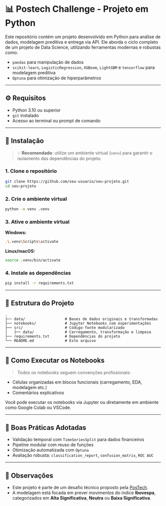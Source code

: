 
# 📊 Postech Challenge - Projeto em Python

Este repositório contém um projeto desenvolvido em Python para análise de dados, modelagem preditiva e entrega via API. Ele aborda o ciclo completo de um projeto de Data Science, utilizando ferramentas modernas e robustas como:

- `pandas` para manipulação de dados
- `scikit-learn`, `LogisticRegression`, `XGBoom`, `LightGBM` e `tensorflow` para modelagem preditiva
- `Optuna` para otimização de hiperparâmetros

---

## ⚙️ Requisitos

- Python 3.10 ou superior  
- `git` instalado  
- Acesso ao terminal ou prompt de comando

---

## 🚀 Instalação

> 💡 **Recomendado**: utilize um ambiente virtual (`venv`) para garantir o isolamento das dependências do projeto.

### 1. Clone o repositório

```bash
git clone https://github.com/seu-usuario/seu-projeto.git
cd seu-projeto
```

### 2. Crie o ambiente virtual

```bash
python -m venv .venv
```

### 3. Ative o ambiente virtual

**Windows:**

```bash
.\.venv\Scripts\activate
```

**Linux/macOS:**

```bash
source .venv/bin/activate
```

### 4. Instale as dependências

```bash
pip install -r requirements.txt
```

---

## 📁 Estrutura do Projeto

```text
.
├── data/                  # Bases de dados originais e transformadas
├── notebooks/             # Jupyter Notebooks com experimentações
├── src/                   # Código-fonte modularizado
│   ├── data/              # Carregamento, transformação e limpeza
├── requirements.txt       # Dependências do projeto
└── README.md              # Este arquivo
```

---

## 🧪 Como Executar os Notebooks

> Todos os notebooks seguem convenções profissionais:
- Células organizadas em blocos funcionais (carregamento, EDA, modelagem etc.)
- Comentários explicativos

Você pode executar os notebooks via Jupyter ou diretamente em ambiente como Google Colab ou VSCode.

---

## 🧵 Boas Práticas Adotadas

- Validação temporal com `TimeSeriesSplit` para dados financeiros
- Pipeline modular com reuso de funções
- Otimização automatizada com `Optuna`
- Avaliação robusta: `classification_report`, `confusion_matrix`, `ROC AUC`

---

## 📌 Observações

- Este projeto é parte de um desafio técnico proposto pela [PosTech](https://www.pucrs.br/pos-tech/).
- A modelagem está focada em prever movimentos do índice **Ibovespa**, categorizados em **Alta Significativa**, **Neutra** ou **Baixa Significativa**.